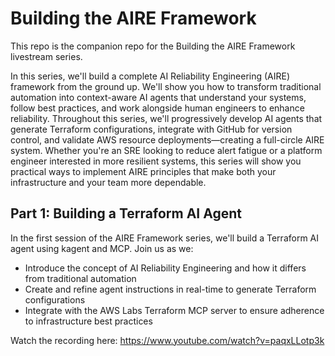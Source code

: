 # Building the AIRE Framework

This repo is the companion repo for the Building the AIRE Framework livestream series.

In this series, we'll build a complete AI Reliability Engineering (AIRE) framework from the ground up. We'll show you how to transform traditional automation into context-aware AI agents that understand your systems, follow best practices, and work alongside human engineers to enhance reliability.
Throughout this series, we'll progressively develop AI agents that generate Terraform configurations, integrate with GitHub for version control, and validate AWS resource deployments—creating a full-circle AIRE system. Whether you're an SRE looking to reduce alert fatigue or a platform engineer interested in more resilient systems, this series will show you practical ways to implement AIRE principles that make both your infrastructure and your team more dependable.

## Part 1: Building a Terraform AI Agent

In the first session of the AIRE Framework series, we'll build a Terraform AI agent using kagent and MCP.
Join us as we:
- Introduce the concept of AI Reliability Engineering and how it differs from traditional automation
- Create and refine agent instructions in real-time to generate Terraform configurations
- Integrate with the AWS Labs Terraform MCP server to ensure adherence to infrastructure best practices

Watch the recording here: https://www.youtube.com/watch?v=paqxLLotp3k
